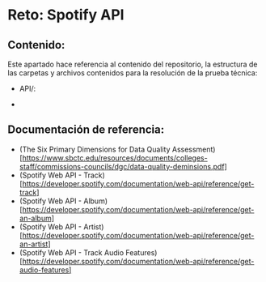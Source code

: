 # Reto: Spotify API

## Contenido:

Este apartado hace referencia al contenido del repositorio, la estructura de las carpetas y archivos contenidos para la resolución de la prueba técnica:

* API/: 

* 
## Documentación de referencia:

* (The Six Primary Dimensions for Data Quality Assessment)[https://www.sbctc.edu/resources/documents/colleges-staff/commissions-councils/dgc/data-quality-deminsions.pdf]
* (Spotify Web API - Track)[https://developer.spotify.com/documentation/web-api/reference/get-track]
* (Spotify Web API - Album)[https://developer.spotify.com/documentation/web-api/reference/get-an-album]
* (Spotify Web API - Artist)[https://developer.spotify.com/documentation/web-api/reference/get-an-artist]
* (Spotify Web API - Track Audio Features)[https://developer.spotify.com/documentation/web-api/reference/get-audio-features]
